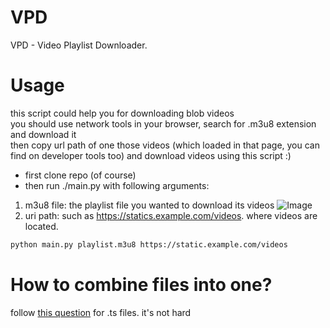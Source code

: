 # VPD
VPD - Video Playlist Downloader.

# Usage
this script could help you for downloading blob videos 
<br>
you should use network tools in your browser, search for .m3u8 extension and download it
<br>
then copy url path of one those videos (which loaded in that page, you can find on developer tools too) and 
download videos using this script :)

- first clone repo (of course)
- then run ./main.py with following arguments:
1. m3u8 file: the playlist file you wanted to download its videos
![Image](https://i.stack.imgur.com/DMUtX.png)
2. uri path: such as https://statics.example.com/videos. where videos are located.
```bash
python main.py playlist.m3u8 https://static.example.com/videos
```

# How to combine files into one?
follow [this question](https://superuser.com/questions/692990/use-ffmpeg-copy-codec-to-combine-ts-files-into-a-single-mp4/693009) for .ts files. it's not hard
